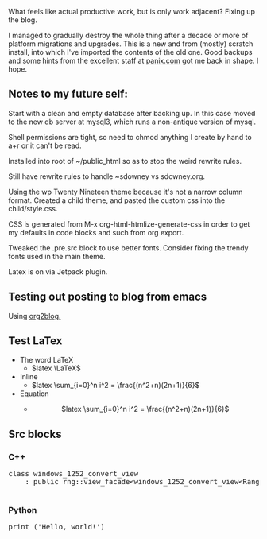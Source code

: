 <html><body><p> What feels like actual productive work, but is only work adjacent? Fixing up the blog. </p>

<p> I managed to gradually destroy the whole thing after a decade or more of platform migrations and upgrades. This is a new and from (mostly) scratch install, into which I've imported the contents of the old one. Good backups and some hints from the excellent staff at <a href="https://www.panix.com">panix.com</a> got me back in shape. I hope. </p>

<div id="outline-container-org0967571" class="outline-2">
<h2 id="org0967571">Notes to my future self:</h2>
<div class="outline-text-2" id="text-org0967571">
<p> Start with a clean and empty database after backing up. In this case moved to the new db server at mysql3, which runs a non-antique version of mysql. </p>

<p> Shell permissions are tight, so need to chmod anything I create by hand to a+r or it can't be read. </p>

<p> Installed into root of ~/public_html so as to stop the weird rewrite rules. </p>

<p> Still have rewrite rules to handle ~sdowney vs sdowney.org. </p>

<p> Using the wp Twenty Nineteen theme because it's not a narrow column format. Created a child theme, and pasted the custom css into the child/style.css. </p>

<p> CSS is generated from M-x org-html-htmlize-generate-css in order to get my defaults in code blocks and such from org export. </p>

<p> Tweaked the .pre.src block to use better fonts. Consider fixing the trendy fonts used in the main theme. </p>

<p> Latex is on via Jetpack plugin. </p>
</div>
</div>


<div id="outline-container-org7c18127" class="outline-2">
<h2 id="org7c18127">Testing out posting to blog from emacs</h2>
<div class="outline-text-2" id="text-org7c18127">
<p> Using <a href="https://github.com/org2blog/org2blog">org2blog.</a> </p>
</div>
</div>

<div id="outline-container-orgfe73d07" class="outline-2">
<h2 id="orgfe73d07">Test LaTex</h2>
<div class="outline-text-2" id="text-orgfe73d07">
<ul class="org-ul">
<li>The word LaTeX

<ul class="org-ul">
<li>$latex \LaTeX$</li>
</ul></li>
<li>Inline

<ul class="org-ul">
<li>$latex \sum_{i=0}^n i^2 = \frac{(n^2+n)(2n+1)}{6}$</li>
</ul></li>
<li>Equation

<ul class="org-ul">
<li><p style="text-align:center"> $latex \sum_{i=0}^n i^2 = \frac{(n^2+n)(2n+1)}{6}$ </p></li>
</ul></li>
</ul>
</div>
</div>

<div id="outline-container-org23fe210" class="outline-2">
<h2 id="org23fe210">Src blocks</h2>
<div class="outline-text-2" id="text-org23fe210">
</div>
<div id="outline-container-orgda28895" class="outline-3">
<h3 id="orgda28895">C++</h3>
<div class="outline-text-3" id="text-orgda28895">
<div class="org-src-container">
<label class="org-src-name"><em></em></label>
<pre class="src src-C++" id="nil"><span class="org-keyword">class</span> <span class="org-type">windows_1252_convert_view</span>
    : <span class="org-keyword">public</span> <span class="org-constant">rng</span>::<span class="org-type">view_facade</span>&lt;<span class="org-type">windows_1252_convert_view</span>&lt;Range&gt;, <span class="org-constant">rng</span>::unknown&gt;;

</pre>
</div>
</div>
</div>

<div id="outline-container-org262b086" class="outline-3">
<h3 id="org262b086">Python</h3>
<div class="outline-text-3" id="text-org262b086">
<div class="org-src-container">
<label class="org-src-name"><em></em></label>
<pre class="src src-python" id="nil"><span class="org-keyword">print</span> (<span class="org-string">'Hello, world!'</span>)
</pre>
</div>
</div>
</div>
</div>
</body></html>